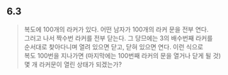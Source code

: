 ## 6.3

> 복도에 100개의 라커가 있다. 어떤 남자가 100개의 라커 문을 전부 연다.  
> 그러고 나서 짝수번 라커를 전부 닫는다. 그 당므에는 3의 배수번째 라커를  
> 순서대로 찾아다니며 열려 있으면 닫고, 닫혀 있으면 연다. 이런 식으로  
> 복도 100번을 지나가면 (마지막에는 100번째 라커의 문을 열거나 닫게 될 것)  
> 몇 개 라커문이 열린 상태가 되겠는가?
